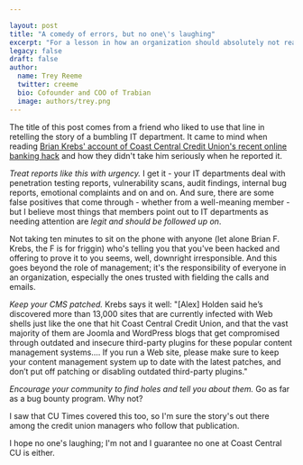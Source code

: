 ```yaml
---

layout: post
title: "A comedy of errors, but no one\'s laughing"
excerpt: "For a lesson in how an organization should absolutely not react to a problem, read Brian Krebs\' retelling of Coast Central Credit Union's recent online banking hack."
legacy: false
draft: false
author:
  name: Trey Reeme
  twitter: creeme
  bio: Cofounder and COO of Trabian
  image: authors/trey.png
---
```


The title of this post comes from a friend who liked to use that line in retelling the story of a bumbling IT department. It came to mind when reading [Brian Krebs\' account of Coast Central Credit Union\'s recent online banking hack](http://krebsonsecurity.com/2016/02/breached-credit-union-comes-out-of-its-shell/) and how they didn\'t take him seriously when he reported it.

*Treat reports like this with urgency.* I get it - your IT departments deal with penetration testing reports, vulnerability scans, audit findings, internal bug reports, emotional complaints and on and on. And sure, there are some false positives that come through - whether from a well-meaning member - but I believe most things that members point out to IT departments as needing attention are _legit and should be followed up on_.

Not taking ten minutes to sit on the phone with anyone (let alone Brian F. Krebs, the F is for friggin) who's telling you that you\'ve been hacked and offering to prove it to you seems, well, downright irresponsible. And this goes beyond the role of management; it\'s the responsibility of everyone in an organization, especially the ones trusted with fielding the calls and emails.

*Keep your CMS patched.* Krebs says it well: "[Alex] Holden said he’s discovered more than 13,000 sites that are currently infected with Web shells just like the one that hit Coast Central Credit Union, and that the vast majority of them are Joomla and WordPress blogs that get compromised through outdated and insecure third-party plugins for these popular content management systems.... If you run a Web site, please make sure to keep your content management system up to date with the latest patches, and don’t put off patching or disabling outdated third-party plugins."

*Encourage your community to find holes and tell you about them.* Go as far as a bug bounty program. Why not?

I saw that CU Times covered this too, so I\'m sure the story\'s out there among the credit union managers who follow that publication.

I hope no one\'s laughing; I\'m not and I guarantee no one at Coast Central CU is either.

